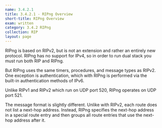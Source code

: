 ```yaml
---
name: 3.4.2.1
title: 3.4.2.1 - RIPng Overview
short-title: RIPng Overview
exam: written
category: 3.4.2 RIPng
collection: RIP
layout: page
---
```

RIPng is based on RIPv2, but is not an extension and rather an entirely new protocol. RIPng has no support for IPv4, so in order to run dual stack you must run both RIP and RIPng.

But RIPng uses the same timers, procedures, and message types as RIPv2. One exception is authentication, which with RIPng is performed via the built-in authentication methods of IPv6.

Unlike RIPv1 and RIPv2 which run on UDP port 520, RIPng operates on UDP port 521.

The message format is slightly different. Unlike with RIPv2, each route does not list a next-hop address. Instead, RIPng specifies the next-hop address in a special route entry and then groups all route entries that use the next-hop address after it.